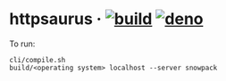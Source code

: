 # httpsaurus &middot; [![build](https://github.com/aegooby/deno-react/actions/workflows/deno.yml/badge.svg)](https://github.com/aegooby/deno-react/actions/workflows/deno.yml) [![deno](https://img.shields.io/badge/deno-v1.11.1-lightgrey?logo=deno)](https://deno.land/posts/v1.8)
To run:

    cli/compile.sh
    build/<operating system> localhost --server snowpack

